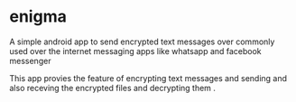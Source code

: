 # enigma
A simple android app to send encrypted text messages over commonly used over the internet messaging apps like whatsapp and facebook messenger

This app provies the feature of encrypting text messages and sending and also receving the encrypted files and decrypting them .
